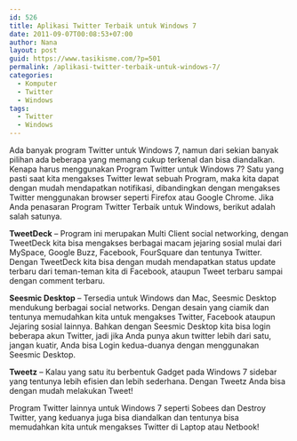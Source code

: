 ```yaml
---
id: 526
title: Aplikasi Twitter Terbaik untuk Windows 7
date: 2011-09-07T00:08:53+07:00
author: Nana
layout: post
guid: https://www.tasikisme.com/?p=501
permalink: /aplikasi-twitter-terbaik-untuk-windows-7/
categories:
  - Komputer
  - Twitter
  - Windows
tags:
  - Twitter
  - Windows
---
```

Ada banyak program Twitter untuk Windows 7, namun dari sekian banyak pilihan ada beberapa yang memang cukup terkenal dan bisa diandalkan. Kenapa harus menggunakan Program Twitter untuk Windows 7? Satu yang pasti saat kita mengakses Twitter lewat sebuah Program, maka kita dapat dengan mudah mendapatkan notifikasi, dibandingkan dengan mengakses Twitter menggunakan browser seperti Firefox atau Google Chrome. Jika Anda penasaran Program Twitter Terbaik untuk Windows, berikut adalah salah satunya.

**TweetDeck** – Program ini merupakan Multi Client social networking, dengan TweetDeck kita bisa mengakses berbagai macam jejaring sosial mulai dari MySpace, Google Buzz, Facebook, FourSquare dan tentunya Twitter. Dengan TweetDeck kita bisa dengan mudah mendapatkan status update terbaru dari teman-teman kita di Facebook, ataupun Tweet terbaru sampai dengan comment terbaru.

**Seesmic Desktop** – Tersedia untuk Windows dan Mac, Seesmic Desktop mendukung berbagai social networks. Dengan desain yang ciamik dan tentunya memudahkan kita untuk mengakses Twitter, Facebook ataupun Jejaring sosial lainnya. Bahkan dengan Seesmic Desktop kita bisa login beberapa akun Twitter, jadi jika Anda punya akun twitter lebih dari satu, jangan kuatir, Anda bisa Login kedua-duanya dengan menggunakan Seesmic Desktop.

**Tweetz** – Kalau yang satu itu berbentuk Gadget pada Windows 7 sidebar yang tentunya lebih efisien dan lebih sederhana. Dengan Tweetz Anda bisa dengan mudah melakukan Tweet!

Program Twitter lainnya untuk Windows 7 seperti Sobees dan Destroy Twitter, yang keduanya juga bisa diandalkan dan tentunya bisa memudahkan kita untuk mengakses Twitter di Laptop atau Netbook!